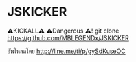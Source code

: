 # JSKICKER
⚠️KICKALL⚠️
⚠️Dangerous ⚠️!
git clone https://github.com/MBLEGENDx/JSKICKER

อัพโหลดโดย
http://line.me/ti/p/gySdKuseOC
